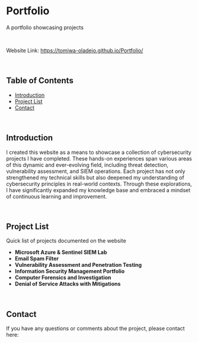 # Portfolio

A portfolio showcasing projects

<br>

Website Link: https://tomiwa-oladejo.github.io/Portfolio/

<br>

## Table of Contents
- [Introduction](#introduction)
- [Project List](#projectlist)
- [Contact](#contact)

<br>

## Introduction
I created this website as a means to showcase a collection of cybersecurity projects I have completed. These hands-on experiences span various areas of this dynamic and ever-evolving field, including threat detection, vulnerability assessment, and SIEM operations. Each project has not only strengthened my technical skills but also deepened my understanding of cybersecurity principles in real-world contexts. Through these explorations, I have significantly expanded my knowledge base and embraced a mindset of continuous learning and improvement.

<br>

## Project List
Quick list of projects documented on the website
- **Microsoft Azure & Sentinel SIEM Lab**
- **Email Spam Filter**
- **Vulnerability Assessment and Penetration Testing**
- **Information Security Management Portfolio**
- **Computer Forensics and Investigation**
- **Denial of Service Attacks with Mitigations**

<br>

## Contact
If you have any questions or comments about the project, please contact here:
